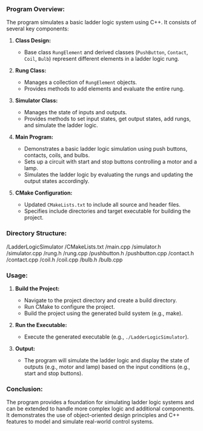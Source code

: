 
### Program Overview:

The program simulates a basic ladder logic system using C++. It consists of several key components:

1. **Class Design:**
   - Base class `RungElement` and derived classes (`PushButton`, `Contact`, `Coil`, `Bulb`) represent different elements in a ladder logic rung.

2. **Rung Class:**
   - Manages a collection of `RungElement` objects.
   - Provides methods to add elements and evaluate the entire rung.

3. **Simulator Class:**
   - Manages the state of inputs and outputs.
   - Provides methods to set input states, get output states, add rungs, and simulate the ladder logic.

4. **Main Program:**
   - Demonstrates a basic ladder logic simulation using push buttons, contacts, coils, and bulbs.
   - Sets up a circuit with start and stop buttons controlling a motor and a lamp.
   - Simulates the ladder logic by evaluating the rungs and updating the output states accordingly.

5. **CMake Configuration:**
   - Updated `CMakeLists.txt` to include all source and header files.
   - Specifies include directories and target executable for building the project.

### Directory Structure:
/LadderLogicSimulator
/CMakeLists.txt
/main.cpp
/simulator.h
/simulator.cpp
/rung.h
/rung.cpp
/pushbutton.h
/pushbutton.cpp
/contact.h
/contact.cpp
/coil.h
/coil.cpp
/bulb.h
/bulb.cpp

### Usage:

1. **Build the Project:**
   - Navigate to the project directory and create a build directory.
   - Run CMake to configure the project.
   - Build the project using the generated build system (e.g., make).

2. **Run the Executable:**
   - Execute the generated executable (e.g., `./LadderLogicSimulator`).

3. **Output:**
   - The program will simulate the ladder logic and display the state of outputs (e.g., motor and lamp) based on the input conditions (e.g., start and stop buttons).

### Conclusion:

The program provides a foundation for simulating ladder logic systems and can be extended to handle more complex logic and additional components. It demonstrates the use of object-oriented design principles and C++ features to model and simulate real-world control systems.
